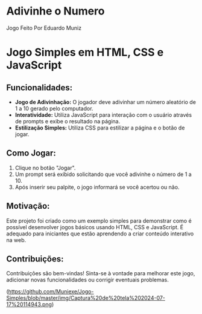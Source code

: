 # Adivinhe o Numero
Jogo Feito Por Eduardo Muniz
<!DOCTYPE html>
<html lang="pt-br">
<head>
  <meta charset="UTF-8">
  <meta name="viewport" content="width=device-width, initial-scale=1.0">
</head>
<body>
  <h1>Jogo Simples em HTML, CSS e JavaScript</h1>
  
  <h2>Funcionalidades:</h2>
  <ul>
    <li><strong>Jogo de Adivinhação:</strong> O jogador deve adivinhar um número aleatório de 1 a 10 gerado pelo computador.</li>
    <li><strong>Interatividade:</strong> Utiliza JavaScript para interação com o usuário através de prompts e exibe o resultado na página.</li>
    <li><strong>Estilização Simples:</strong> Utiliza CSS para estilizar a página e o botão de jogar.</li>
  </ul>
  
  <h2>Como Jogar:</h2>
  <ol>
    <li>Clique no botão "Jogar".</li>
    <li>Um prompt será exibido solicitando que você adivinhe o número de 1 a 10.</li>
    <li>Após inserir seu palpite, o jogo informará se você acertou ou não.</li>
  </ol>
  
  <h2>Motivação:</h2>
  <p>Este projeto foi criado como um exemplo simples para demonstrar como é possível desenvolver jogos básicos usando HTML, CSS e JavaScript. É adequado para iniciantes que estão aprendendo a criar conteúdo interativo na web.</p>
  
  <h2>Contribuições:</h2>
  <p>Contribuições são bem-vindas! Sinta-se à vontade para melhorar este jogo, adicionar novas funcionalidades ou corrigir eventuais problemas.</p>
</body>
</html>

(https://github.com/Muniexe/Jogo-Simples/blob/master/img/Captura%20de%20tela%202024-07-17%20114943.png)

